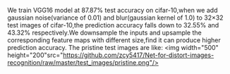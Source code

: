 We train VGG16 model at 87.87% test accuracy on cifar-10,when we add gaussian noise(variance of 0.01) and blur(gaussian kernel of 1.0) to 32×32 test images of cifar-10,the prediction accuracy falls down to 32.55% and 43.32% respectively.We downsample the inputs and upsample the corresponding feature maps with different size,find it can produce higher prediction accuracy.
The pristine test images are like:
<img width="500" height="200"src="https://github.com/zcy5417/Net-for-distort-images-recognition/raw/master/test_images/pristine.png"/>
